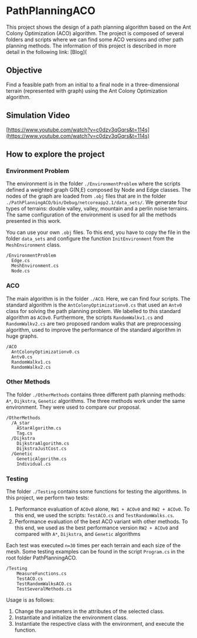 # PathPlanningACO
This project shows the design of a path planning algorithm based on the Ant Colony Optimization (ACO) algorithm. The project is composed of several folders and scripts where we can find some ACO versions and other path planning methods. The information of this project is described in more detail in the following link: [Blog](

## Objective

Find a feasible path from an initial to a final node in a three-dimensional terrain (represented with graph) using the Ant Colony Optimization algorithm.

## Simulation Video

[https://www.youtube.com/watch?v=c0dzv3qGqrs&t=114s](https://www.youtube.com/watch?v=c0dzv3qGqrs&t=114s)

## How to explore the project
### Environment Problem 

The environment is in the folder `./EnvironmentProblem` where the scripts defined a weighted graph G(N,E) composed by Node and Edge classes. The nodes of the graph are loaded from `.obj` files that are in the folder `./PathPlanningACO/bin/Debug/netcoreapp2.1/data_sets/`. We generate four types of terrains: double valley, valley, mountain and a perlin noise terrains. The same configuration of the environment is used for all the methods presented in this work. 

You can use your own `.obj` files. To this end, you have to copy the file in the folder `data_sets` and configure the function `InitEnvironment` from the `MeshEnvironment` class.
```
/EnvironmentProblem
  Edge.cs
  MeshEnvironment.cs
  Node.cs
```
### ACO

The main algorithm is in the folder `./ACO`. Here, we can find four scripts. The standard algorithm is the `AntColonyOptimizationv0.cs` that used an `Antv0` class for solving the path planning problem. We labelled to this standard algorithm as `ACOv0`. Furthermore, the scripts `RandomWalkv1.cs` and `RandomWalkv2.cs` are two proposed random walks that are preprocessing algorithm, used to improve the performance of the standard algorithm in huge graphs.
```
/ACO
  AntColonyOptimizationv0.cs
  Antv0.cs
  RandomWalkv1.cs
  RandomWalkv2.cs
```
### Other Methods
The folder `./OtherMethods` contains three different path planning methods: `A*`, `Dijkstra`, `Genetic` algorithms. The three methods work under the same environment. They were used to compare our proposal.
```
/OtherMethods
  /A_star
    AStarAlgorithm.cs
    Tag.cs
  /Dijkstra
    DijkstraAlgorithm.cs
    DijkstraJustCost.cs
  /Genetic
    GeneticAlgorithm.cs
    Individual.cs
````
### Testing
The folder `./Testing` contains some functions for testing the algorithms. In this project, we perform two tests:

1. Performance evaluation of `ACOv0` alone, `RW1 + ACOv0` and `RW2 + ACOv0`. To this end, we used the scripts: `TestACO.cs` and `TestRandomWalks.cs`.
2. Performance evaluation of the best ACO variant with other methods. To this end, we used as the best performance version `RW2 + ACOv0` and compared with `A*`, `Dijkstra`, and `Genetic` algorithms

Each test was executed `n=30` times per each terrain and each size of the mesh. Some testing examples can be found in the script `Program.cs` in the root folder PathPlanningACO.

```
/Testing
    MeasureFunctions.cs
    TestACO.cs
    TestRandomWalksACO.cs
    TestSeveralMethods.cs
````

Usage is as follows:

1. Change the parameters in the attributes of the selected class. 
2. Instantiate and initialize the environment class.
3. Instantiate the respective class with the environment, and execute the function.
